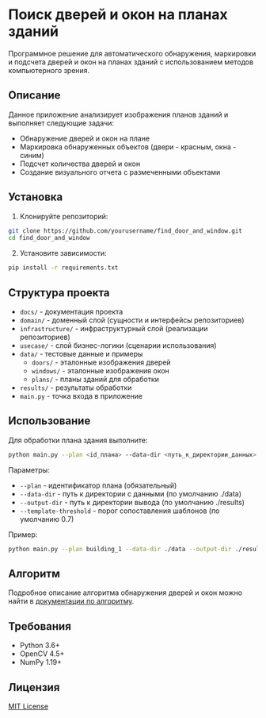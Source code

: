 # Поиск дверей и окон на планах зданий

Программное решение для автоматического обнаружения, маркировки и подсчета дверей и окон на планах зданий с использованием методов компьютерного зрения.

## Описание

Данное приложение анализирует изображения планов зданий и выполняет следующие задачи:
- Обнаружение дверей и окон на плане
- Маркировка обнаруженных объектов (двери - красным, окна - синим)
- Подсчет количества дверей и окон
- Создание визуального отчета с размеченными объектами

## Установка

1. Клонируйте репозиторий:
```bash
git clone https://github.com/yourusername/find_door_and_window.git
cd find_door_and_window
```

2. Установите зависимости:
```bash
pip install -r requirements.txt
```

## Структура проекта

- `docs/` - документация проекта
- `domain/` - доменный слой (сущности и интерфейсы репозиториев)
- `infrastructure/` - инфраструктурный слой (реализации репозиториев)
- `usecase/` - слой бизнес-логики (сценарии использования)
- `data/` - тестовые данные и примеры
  - `doors/` - эталонные изображения дверей
  - `windows/` - эталонные изображения окон
  - `plans/` - планы зданий для обработки
- `results/` - результаты обработки
- `main.py` - точка входа в приложение

## Использование

Для обработки плана здания выполните:

```bash
python main.py --plan <id_плана> --data-dir <путь_к_директории_данных> --output-dir <путь_к_директории_вывода>
```

Параметры:
- `--plan` - идентификатор плана (обязательный)
- `--data-dir` - путь к директории с данными (по умолчанию ./data)
- `--output-dir` - путь к директории вывода (по умолчанию ./results)
- `--template-threshold` - порог сопоставления шаблонов (по умолчанию 0.7)

Пример:
```bash
python main.py --plan building_1 --data-dir ./data --output-dir ./results
```

## Алгоритм

Подробное описание алгоритма обнаружения дверей и окон можно найти в [документации по алгоритму](./docs/algorithm.md).

## Требования

- Python 3.6+
- OpenCV 4.5+
- NumPy 1.19+

## Лицензия

[MIT License](LICENSE) 
